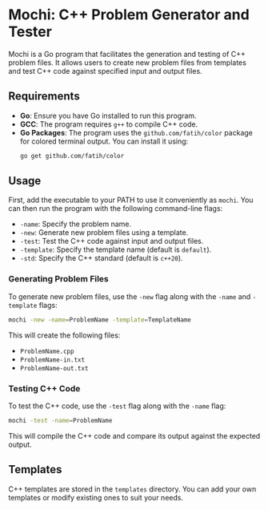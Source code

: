 # Mochi: C++ Problem Generator and Tester

Mochi is a Go program that facilitates the generation and testing of C++ problem files. It allows users to create new problem files from templates and test C++ code against specified input and output files.

## Requirements

- **Go**: Ensure you have Go installed to run this program.
- **GCC**: The program requires `g++` to compile C++ code.
- **Go Packages**: The program uses the `github.com/fatih/color` package for colored terminal output. You can install it using:
  ```bash
  go get github.com/fatih/color
  ```

## Usage

First, add the executable to your PATH to use it conveniently as `mochi`. You can then run the program with the following command-line flags:

- `-name`: Specify the problem name.
- `-new`: Generate new problem files using a template.
- `-test`: Test the C++ code against input and output files.
- `-template`: Specify the template name (default is `default`).
- `-std`: Specify the C++ standard (default is `c++20`).

### Generating Problem Files

To generate new problem files, use the `-new` flag along with the `-name` and `-template` flags:

```bash
mochi -new -name=ProblemName -template=TemplateName
```

This will create the following files:
- `ProblemName.cpp`
- `ProblemName-in.txt`
- `ProblemName-out.txt`

### Testing C++ Code

To test the C++ code, use the `-test` flag along with the `-name` flag:

```bash
mochi -test -name=ProblemName
```

This will compile the C++ code and compare its output against the expected output.

## Templates

C++ templates are stored in the `templates` directory. You can add your own templates or modify existing ones to suit your needs.

